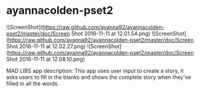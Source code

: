 # ayannacolden-pset2

![ScreenShot](https://raw.github.com/ayanna92/ayannacolden-pset2/master/doc/Screen Shot 2016-11-11 at 12.01.54.png)
![ScreenShot](https://raw.github.com/ayanna92/ayannacolden-pset2/master/doc/Screen Shot 2016-11-11 at 12.02.27.png)
![ScreenShot](https://raw.github.com/ayanna92/ayannacolden-pset2/master/doc/Screen Shot 2016-11-11 at 12.08.10.png)

MAD LIBS app description:
This app uses user input to create a story, it asks users to fill in the blanks and shows the complete story when they've filled
in all the words. 
